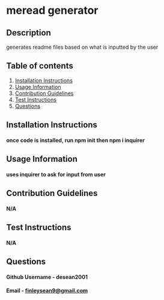 # meread generator

  ## Description
  generates readme files based on what is inputted by the user

  ## Table of contents
  1. [Installation Instructions](#installation)<br>
  2. [Usage Information](#usage)<br>
  3. [Contribution Guidelines](#contribution)<br>
  4. [Test Instructions](#test)<br>
  5. [Questions](#questions)<br>

  <a name="installation"></a>
  ## Installation Instructions
  #### once code is installed, run npm init then npm i inquirer

  <a name="usage"></a>
  ## Usage Information
  #### uses inquirer to ask for input from user

  <a name="contribution"></a>
  ## Contribution Guidelines
  #### N/A

  <a name="test"></a>
  ## Test Instructions
  #### N/A

  <a name="questions"></a>
  ## Questions
  #### Github Username - desean2001
  #### Email - finleysean9@gmail.com
